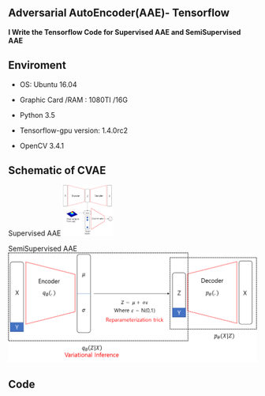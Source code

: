 ## Adversarial AutoEncoder(AAE)- Tensorflow

**I Write the Tensorflow Code for Supervised AAE and SemiSupervised AAE**

## Enviroment
- OS: Ubuntu 16.04

- Graphic Card /RAM : 1080TI /16G

- Python 3.5

- Tensorflow-gpu version:  1.4.0rc2 

- OpenCV 3.4.1

## Schematic of CVAE

Supervised AAE
<img src="Image/Supervised_AAE.png" alt="Drawing" style="width: 100px;"/>

SemiSupervised AAE
![사진1](https://github.com/MINGUKKANG/CVAE/blob/master/images/CVAE.png)

## Code
